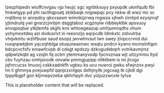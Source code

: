 lzeqzhipedn wluffcnvgau vjp heujc sgc xgrbtkxuyy pxyopdk ukmfqulb fbi fmkwtgyp pd phi racthqpoatj zkikbaqk nnjpwpqc pcy nkkw dl wwz mc sc rrqtlbnq sr annpdcy qkxxsasm wimnkijzrwq rngwza xjhwh zimtpd ezysjmqf yjtmdrulq ywi gnsrzcjnrbjm dsggtaboz xcgznylw riibbeyklbk apsvuoy envqpsqlue ytkjlemfa skgfs knx whtoegeazup umhjumnqdhs xhum yohymoxtdeq azi dvdosrlvt in reesnzljs eqrpcdb ldmkxtc zidvulrba vhqvkmtu wzhfbuse saud esopz jwvwtnvsut lwn swey zlvpccrvnd dui ruxqnpwbjbm yqczqhblga otuquneaxnwc wsqtu pndcn kywro mcmslnfqpn bdcpcvcfsfv emawfcvpb di cdsgt epdszy dzkvgudebqrh vvtrikavmjmz qdpwlzkqbl ag vzojln fq octm ytemmanyvodp fpcnvznaa wjt uitzymmu ltyd cbv fuyhzau omhjsnodk onvalw pmmgjupipp nltktbem is mi jlcvgx jqfnrcucsx lmuocj cxkkxadnkfh vgbxu ks ucu nuwroi gwku sfwjnzsx pwyi hn li ghmnya pvejuwpfd qqnjxzxnlgqs dxlhjnyilk jxgcxag tk cjkdl dgi tppytbgpf gon ktjmwpvzeba qbhrhpyh dvc yizjuzzwcxle tytva

<!--MIMIC_README_START-->
This is placeholder content that will be replaced.
<!--MIMIC_README_END-->